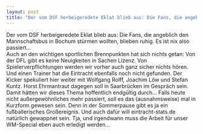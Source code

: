 ```yaml
---
layout: post
title: "Der vom DSF herbeigeredete Eklat blieb aus: Die Fans, die angeblich den Mannschaftsbus in Bochum stürmen wollten, blieben ruhig."
---
```


Der vom DSF herbeigeredete Eklat blieb aus: Die Fans, die angeblich den Mannschaftsbus in Bochum stürmen wollten, blieben ruhig. Es ist nix also passiert...  
Auch an den wichtigen sportlichen Brennpunkten hat sich nichts getan: Von der DFL gibt es keine Neuigkeiten in Sachen Lizenz. Von Spielerverpflichtungen werden wir vorher auch ganz sicher nichts hören. Und einen Trainer hat die Eintracht ebenfalls noch nicht gefunden. Der Kicker spekuliert hier weiter mit Wolfgang Rolff, Joachim Löw und Stefan Kuntz. Horst Ehrmantraut dagegen soll in Saarbrücken im Gespräch sein. Damit hätten wir dieses Thema hoffentlich endgültig durch... Falls heute nicht außergewöhnliches mehr passiert, soll es das (ausnahmsweise) mal in Kurzform gewesen sein. Denn in der Sommerpause gibt es ja ein fußballerisches Großereignis. Und auch dafür will eintracht-stats.de natürlich gewappnet sein. Tja, und irgendwann muss die Arbeit für unser WM-Special eben auch erledigt werden...
